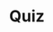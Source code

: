 ---
title: "Quiz"
passing_percentage: 70
layout: "test"
type: "test"
questions:
  - id: "q1"
    text: "What annotation tells the Dapr sidecar injector to inject a sidecar container?"
    type: "single-answer"
    marks: 2
    options:
      - id: "a"
        text: "dapr.io/inject: \"true\""
      - id: "b"
        text: "dapr.io/enabled: \"true\""
        is_correct: true
      - id: "c"
        text: "dapr.io/sidecar: \"true\""
      - id: "d"
        text: "dapr.io/activate: \"true\""
  - id: "q2"
    text: "Which Dapr annotations are used in the Node.js application manifest? (Select all that apply)"
    type: "multiple-answers"
    marks: 2
    options:
      - id: "a"
        text: "dapr.io/app-id"
        is_correct: true
      - id: "b"
        text: "dapr.io/app-port"
        is_correct: true
      - id: "c"
        text: "dapr.io/protocol"
      - id: "d"
        text: "dapr.io/config"
  - id: "q3"
    text: "What pattern adds functionality alongside application containers?"
    type: "short_answer" 
    marks: 2
    correct_answer: "Sidecar" 
---
